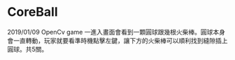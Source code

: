 # CoreBall
2019/01/09 OpenCv game
一進入畫面會看到一顆圓球跟幾根火柴棒。圓球本身會一直轉動，玩家就要看準時機點擊左鍵，讓下方的火柴棒可以順利找到縫隙插上圓球。共5關。
